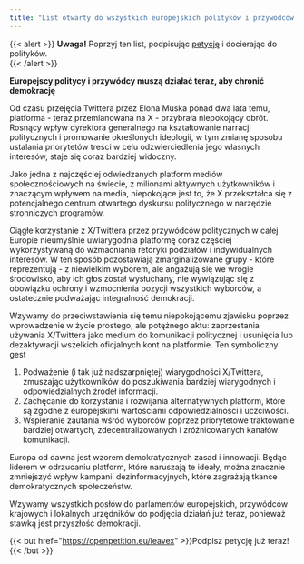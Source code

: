 ```yaml
---
title: "List otwarty do wszystkich europejskich polityków i przywódców o porzucenie X/Twittera"
---
```


{{< alert >}}
**Uwaga!** Poprzyj ten list, podpisując [petycję](https://openpetition.eu/leavex) i docierając do polityków.  
{{< /alert >}}


**Europejscy politycy i przywódcy muszą działać teraz, aby chronić demokrację**

Od czasu przejęcia Twittera przez Elona Muska ponad dwa lata temu, platforma - teraz przemianowana na X - przybrała niepokojący obrót. Rosnący wpływ dyrektora generalnego na kształtowanie narracji politycznych i promowanie określonych ideologii, w tym zmianę sposobu ustalania priorytetów treści w celu odzwierciedlenia jego własnych interesów, staje się coraz bardziej widoczny.

Jako jedna z najczęściej odwiedzanych platform mediów społecznościowych na świecie, z milionami aktywnych użytkowników i znaczącym wpływem na media, niepokojące jest to, że X przekształca się z potencjalnego centrum otwartego dyskursu politycznego w narzędzie stronniczych programów.

Ciągłe korzystanie z X/Twittera przez przywódców politycznych w całej Europie nieumyślnie uwiarygodnia platformę coraz częściej wykorzystywaną do wzmacniania retoryki podziałów i indywidualnych interesów. W ten sposób pozostawiają zmarginalizowane grupy - które reprezentują - z niewielkim wyborem, ale angażują się we wrogie środowisko, aby ich głos został wysłuchany, nie wywiązując się z obowiązku ochrony i wzmocnienia pozycji wszystkich wyborców, a ostatecznie podważając integralność demokracji.

Wzywamy do przeciwstawienia się temu niepokojącemu zjawisku poprzez wprowadzenie w życie prostego, ale potężnego aktu: zaprzestania używania X/Twittera jako medium do komunikacji politycznej i usunięcia lub dezaktywacji wszelkich oficjalnych kont na platformie. Ten symboliczny gest

1. Podważenie (i tak już nadszarpniętej) wiarygodności X/Twittera, zmuszając użytkowników do poszukiwania bardziej wiarygodnych i odpowiedzialnych źródeł informacji.
1. Zachęcanie do korzystania i rozwijania alternatywnych platform, które są zgodne z europejskimi wartościami odpowiedzialności i uczciwości.
1. Wspieranie zaufania wśród wyborców poprzez priorytetowe traktowanie bardziej otwartych, zdecentralizowanych i zróżnicowanych kanałów komunikacji.

Europa od dawna jest wzorem demokratycznych zasad i innowacji. Będąc liderem w odrzucaniu platform, które naruszają te ideały, można znacznie zmniejszyć wpływ kampanii dezinformacyjnych, które zagrażają tkance demokratycznych społeczeństw.

Wzywamy wszystkich posłów do parlamentów europejskich, przywódców krajowych i lokalnych urzędników do podjęcia działań już teraz, ponieważ stawką jest przyszłość demokracji.

{{< but href="https://openpetition.eu/leavex" >}}Podpisz petycję już teraz!{{< /but >}}
